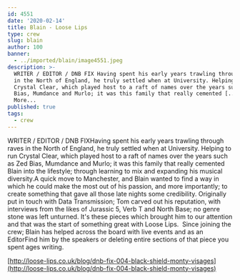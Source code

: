 ```yaml
---
id: 4551
date: '2020-02-14'
title: Blain - Loose Lips
type: crew
slug: blain
author: 100
banner:
  - ../imported/blain/image4551.jpeg
description: >-
  WRITER / EDITOR / DNB FIX Having spent his early years trawling through raves
  in the North of England, he truly settled when at University. Helping to run
  Crystal Clear, which played host to a raft of names over the years such as Zed
  Bias, Mumdance and Murlo; it was this family that really cemented [...]Read
  More...
published: true
tags:
  - crew
---
```

WRITER / EDITOR / DNB FIXHaving spent his early years trawling through raves in the North of England, he truly settled when at University. Helping to run Crystal Clear, which played host to a raft of names over the years such as Zed Bias, Mumdance and Murlo; it was this family that really cemented Blain into the lifestyle; through learning to mix and expanding his musical diversity.A quick move to Manchester, and Blain wanted to find a way in which he could make the most out of his passion, and more importantly; to create something that gave all those late nights some credibility. Originally put in touch with Data Transmission; Tom carved out his reputation, with interviews from the likes of Jurassic 5, Verb T and North Base; no genre stone was left unturned. It's these pieces which brought him to our attention and that was the start of something great with Loose Lips.  Since joining the crew; Blain has helped across the board with live events and as an EditorFind him by the speakers or deleting entire sections of that piece you spent ages writing.

[](http://loose-lips.co.uk/blog/dnb-fix-004-black-shield-monty-visages)[http://loose-lips.co.uk/blog/dnb-fix-004-black-shield-monty-visages](http://loose-lips.co.uk/blog/dnb-fix-004-black-shield-monty-visages)